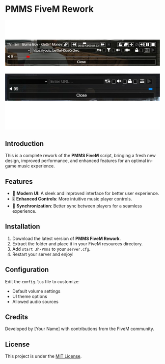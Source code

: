 # PMMS FiveM Rework

![Before & After](pmms.png)

## Introduction
This is a complete rework of the **PMMS FiveM** script, bringing a fresh new design, improved performance, and enhanced features for an optimal in-game music experience.

## Features
- 🎵 **Modern UI**: A sleek and improved interface for better user experience.
- 🎚️ **Enhanced Controls**: More intuitive music player controls.
- 🔄 **Synchronization**: Better sync between players for a seamless experience.

## Installation
1. Download the latest version of **PMMS FiveM Rework**.
2. Extract the folder and place it in your FiveM resources directory.
3. Add `start Jh-Pmms` to your `server.cfg`.
4. Restart your server and enjoy!

## Configuration
Edit the `config.lua` file to customize:
- Default volume settings
- UI theme options
- Allowed audio sources

## Credits
Developed by [Your Name] with contributions from the FiveM community.

## License
This project is under the [MIT License](LICENSE).

